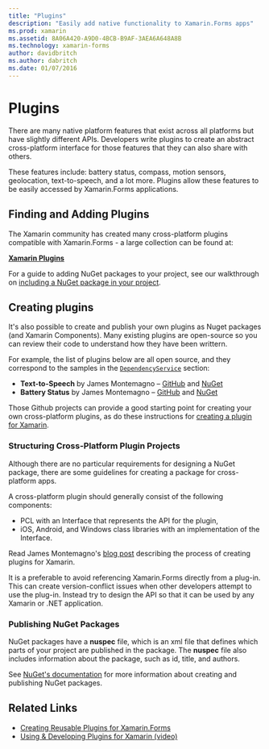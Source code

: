 ```yaml
---
title: "Plugins"
description: "Easily add native functionality to Xamarin.Forms apps"
ms.prod: xamarin
ms.assetid: 8A06A420-A9D0-4BCB-B9AF-3AEA6A648A8B
ms.technology: xamarin-forms
author: davidbritch
ms.author: dabritch
ms.date: 01/07/2016
---
```


# Plugins

There are many native platform features that exist across all platforms but
have slightly different APIs. Developers write plugins to create an abstract
cross-platform interface for those features that they can also share with others.

These features include: battery status, compass, motion sensors, geolocation,
text-to-speech, and a lot more. Plugins allow these features to be easily
accessed by Xamarin.Forms applications.

## Finding and Adding Plugins

The Xamarin community has created many cross-platform plugins compatible with
Xamarin.Forms - a large collection can be found at:

[**Xamarin Plugins**](https://github.com/xamarin/plugins)

For a guide to adding NuGet packages to your project, see our walkthrough on
[including a NuGet package in your project](/visualstudio/mac/nuget-walkthrough/).


## Creating plugins

It's also possible to create and publish your own plugins as Nuget packages
(and Xamarin Components). Many existing plugins are open-source so you can
review their code to understand how they have been writtern.

For example, the list of plugins below are all open source, and they correspond
to the samples in the [`DependencyService`](~/xamarin-forms/app-fundamentals/dependency-service/index.md)
section:

- **Text-to-Speech** by James Montemagno &ndash;  [GitHub](https://github.com/jamesmontemagno/Xamarin.Plugins/tree/master/TextToSpeech) and [NuGet](https://www.nuget.org/packages/Xam.Plugin.Battery)
- **Battery Status** by James Montemagno &ndash; [GitHub](https://github.com/jamesmontemagno/Xamarin.Plugins/tree/master/Battery) and [NuGet](https://www.nuget.org/packages/Xam.Plugins.TextToSpeech/)

Those Github projects can provide a good starting point for creating
your own cross-platform plugins, as do these instructions for
[creating a plugin for Xamarin](https://github.com/xamarin/plugins#create-a-plugin-for-xamarin).

### Structuring Cross-Platform Plugin Projects

Although there are no particular requirements for designing a NuGet package,
there are some guidelines for creating a package for cross-platform apps.

A cross-platform plugin should generally consist of the following components:

- PCL with an Interface that represents the API for the plugin,
- iOS, Android, and Windows class libraries with an implementation of the Interface.

Read James Montemagno's [blog post](https://blog.xamarin.com/creating-reusable-plugins-for-xamarin-forms/)
describing the process of creating plugins for Xamarin.

It is a preferable to avoid referencing Xamarin.Forms directly from a plug-in.
This can create version-conflict issues when other developers attempt to use
the plug-in. Instead try to design the API so that it can be used by
any Xamarin or .NET application.

### Publishing NuGet Packages

NuGet packages have a **nuspec** file, which is an xml file that defines which
parts of your project are published in the package. The **nuspec** file also
includes information about the package, such as id, title, and authors.

See [NuGet's documentation](http://docs.nuget.org/create/creating-and-publishing-a-package)
for more information about creating and publishing NuGet packages.


## Related Links

- [Creating Reusable Plugins for Xamarin.Forms](https://blog.xamarin.com/creating-reusable-plugins-for-xamarin-forms)
- [Using & Developing Plugins for Xamarin (video)](https://university.xamarin.com/guestlectures/using-developing-plugins-for-xamarin)
